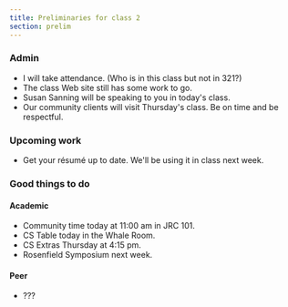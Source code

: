 ```yaml
---
title: Preliminaries for class 2
section: prelim
---
```

### Admin

* I will take attendance.  (Who is in this class but not in 321?)
* The class Web site still has some work to go.
* Susan Sanning will be speaking to you in today's class.
* Our community clients will visit Thursday's class.  Be on time and
  be respectful.

### Upcoming work

* Get your résumé up to date.  We'll be using it in class next week.

### Good things to do

#### Academic 

* Community time today at 11:00 am in JRC 101.
* CS Table today in the Whale Room.
* CS Extras Thursday at 4:15 pm.
* Rosenfield Symposium next week.

#### Peer

* ???

